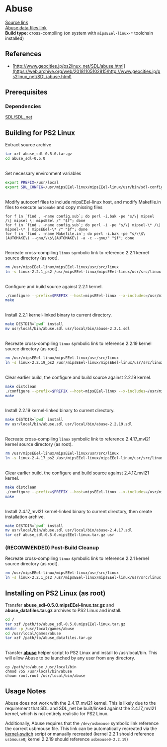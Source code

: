 # Abuse

[Source link](https://web.archive.org/web/20011218172815/http://www.labyrinth.net.au/~trandor/abuse/files/abuse_sdl-0.5.0.tar.gz)  
[Abuse data files link](https://web.archive.org/web/20011218172815/http://www.labyrinth.net.au/~trandor/abuse/files/abuse_datafiles.tar.gz)  
**Build type:** cross-compiling (on system with ```mipsEEel-linux-*``` toolchain installed)

## References

* [http://www.geocities.jp/ps2linux_net/SDL/abuse.html](https://web.archive.org/web/20181105102815/http://www.geocities.jp/ps2linux_net/SDL/abuse.html)

## Prerequisites

### Dependencies

[SDL/SDL_net](../SDL)

## Building for PS2 Linux

Extract source archive
```bash
tar xzf abuse_sdl-0.5.0.tar.gz
cd abuse_sdl-0.5.0
```

&nbsp;  
Set necessary environment variables
```bash
export PREFIX=/usr/local
export SDL_CONFIG=/usr/mipsEEel-linux/mipsEEel-linux/usr/bin/sdl-config
```

&nbsp;  
Modify autoconf files to include mipsEEel-linux host, and modify Makefile.in files to execute ```automake``` and copy missing files
```
for f in `find . -name config.sub`; do perl -i.bak -pe "s/\| mipsel /\| mipsel \| mipsEEel /" "$f"; done
for f in `find . -name config.sub`; do perl -i -pe "s/\| mipsel-\* /\| mipsel-\* | mipsEEel-\* /" "$f"; done
for f in `find . -name Makefile.in`; do perl -i.bak -pe "s/\\$\(AUTOMAKE\) --gnu/\\$\(AUTOMAKE\) -a -c --gnu/" "$f"; done
```

&nbsp;  
Recreate cross-compiling ```linux``` symbolic link to reference 2.2.1 kernel source directory (as root).
```bash
rm /usr/mipsEEel-linux/mipsEEel-linux/usr/src/linux
ln -s linux-2.2.1_ps2 /usr/mipsEEel-linux/mipsEEel-linux/usr/src/linux
```

&nbsp;  
Configure and build source against 2.2.1 kernel.
```bash
./configure --prefix=$PREFIX --host=mipsEEel-linux --x-includes=/usr/mipsEEel-linux/mipsEEel-linux/usr/X11R6/include --x-libraries=/usr/mipsEEel-linux/mipsEEel-linux/usr/X11R6/lib
make
```

&nbsp;  
Install 2.2.1 kernel-linked binary to current directory.
```bash
make DESTDIR=`pwd` install
mv usr/local/bin/abuse.sdl usr/local/bin/abuse-2.2.1.sdl
```

&nbsp;  
Recreate cross-compiling ```linux``` symbolic link to reference 2.2.19 kernel source directory (as root).
```bash
rm /usr/mipsEEel-linux/mipsEEel-linux/usr/src/linux
ln -s linux-2.2.19_ps2 /usr/mipsEEel-linux/mipsEEel-linux/usr/src/linux
```

&nbsp;  
Clear earlier build, the configure and build source against 2.2.19 kernel.
```bash
make distclean
./configure --prefix=$PREFIX --host=mipsEEel-linux --x-includes=/usr/mipsEEel-linux/mipsEEel-linux/usr/X11R6/include --x-libraries=/usr/mipsEEel-linux/mipsEEel-linux/usr/X11R6/lib
make
```

&nbsp;  
Install 2.2.19 kernel-linked binary to current directory.
```bash
make DESTDIR=`pwd` install
mv usr/local/bin/abuse.sdl usr/local/bin/abuse-2.2.19.sdl
```

&nbsp;  
Recreate cross-compiling ```linux``` symbolic link to reference 2.4.17_mvl21 kernel source directory (as root).
```bash
rm /usr/mipsEEel-linux/mipsEEel-linux/usr/src/linux
ln -s linux-2.4.17_ps2 /usr/mipsEEel-linux/mipsEEel-linux/usr/src/linux
```

&nbsp;  
Clear earlier build, the configure and build source against 2.4.17_mvl21 kernel.
```bash
make distclean
./configure --prefix=$PREFIX --host=mipsEEel-linux --x-includes=/usr/mipsEEel-linux/mipsEEel-linux/usr/X11R6/include --x-libraries=/usr/mipsEEel-linux/mipsEEel-linux/usr/X11R6/lib
make
```

&nbsp;  
Install 2.4.17_mvl21 kernel-linked binary to current directory, then create installation archive.
```bash
make DESTDIR=`pwd` install
mv usr/local/bin/abuse.sdl usr/local/bin/abuse-2.4.17.sdl
tar czf abuse_sdl-0.5.0.mipsEEel-linux.tar.gz usr
```

### (RECOMMENDED) Post-Build Cleanup

Recreate cross-compiling ```linux``` symbolic link to reference 2.2.1 kernel source directory (as root).
```bash
rm /usr/mipsEEel-linux/mipsEEel-linux/usr/src/linux
ln -s linux-2.2.1_ps2 /usr/mipsEEel-linux/mipsEEel-linux/usr/src/linux
```

## Installing on PS2 Linux (as root)

Transfer **abuse_sdl-0.5.0.mipsEEel-linux.tar.gz** and **abuse_datafiles.tar.gz** archives to PS2 Linux and install.
```bash
cd /
tar xzf /path/to/abuse_sdl-0.5.0.mipsEEel-linux.tar.gz
mkdir -p /usr/local/games/abuse
cd /usr/local/games/abuse
tar xzf /path/to/abuse_datafiles.tar.gz
```

&nbsp;  
Transfer **[abuse](abuse)** helper script to PS2 Linux and install to /usr/local/bin. This will allow Abuse to be launched by any user from any directory.
```
cp /path/to/abuse /usr/local/bin
chmod 755 /usr/local/bin/abuse
chown root.root /usr/local/bin/abuse
```

## Usage Notes

Abuse does not work with the 2.4.17_mvl21 kernel. This is likely due to the requirement that SDL and SDL_net be built/linked against the 2.4.17_mvl21 kernel, which is not entirely realistic for PS2 Linux.

Additionally, Abuse requires that the ```/dev/usbmouse``` symbolic link reference the correct usbmouse file. This link can be automatically recreated via the [kernel-switch](../../../Scripts/FIXME) script or manually recreated (kernel 2.2.1 should reference ```usbmouse0```; kernel 2.2.19 should reference ```usbmouse0-2.2.19```)

